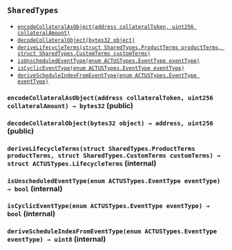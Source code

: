 [AssetActor]: AssetActor.md#AssetActor
[AssetActor-onlyRegisteredIssuer--]: AssetActor.md#AssetActor-onlyRegisteredIssuer--
[AssetActor-assetRegistry-contract-IAssetRegistry]: AssetActor.md#AssetActor-assetRegistry-contract-IAssetRegistry
[AssetActor-productRegistry-contract-IProductRegistry]: AssetActor.md#AssetActor-productRegistry-contract-IProductRegistry
[AssetActor-marketObjectRegistry-contract-IMarketObjectRegistry]: AssetActor.md#AssetActor-marketObjectRegistry-contract-IMarketObjectRegistry
[AssetActor-issuers-mapping-address----bool-]: AssetActor.md#AssetActor-issuers-mapping-address----bool-
[AssetActor-constructor-contract-IAssetRegistry-contract-IProductRegistry-contract-IMarketObjectRegistry-]: AssetActor.md#AssetActor-constructor-contract-IAssetRegistry-contract-IProductRegistry-contract-IMarketObjectRegistry-
[AssetActor-registerIssuer-address-]: AssetActor.md#AssetActor-registerIssuer-address-
[AssetActor-progress-bytes32-]: AssetActor.md#AssetActor-progress-bytes32-
[AssetActor-initialize-bytes32-struct-SharedTypes-AssetOwnership-bytes32-struct-SharedTypes-CustomTerms-address-]: AssetActor.md#AssetActor-initialize-bytes32-struct-SharedTypes-AssetOwnership-bytes32-struct-SharedTypes-CustomTerms-address-
[AssetActor-settlePayoffForEvent-bytes32-bytes32-int256-struct-ACTUSTypes-LifecycleTerms-]: AssetActor.md#AssetActor-settlePayoffForEvent-bytes32-bytes32-int256-struct-ACTUSTypes-LifecycleTerms-
[AssetActor-updateScheduleIndex-bytes32-enum-ACTUSTypes-EventType-]: AssetActor.md#AssetActor-updateScheduleIndex-bytes32-enum-ACTUSTypes-EventType-
[AssetActor-getExternalDataForSTF-bytes32-struct-ACTUSTypes-LifecycleTerms-]: AssetActor.md#AssetActor-getExternalDataForSTF-bytes32-struct-ACTUSTypes-LifecycleTerms-
[AssetActor-getExternalDataForPOF-bytes32-struct-ACTUSTypes-LifecycleTerms-]: AssetActor.md#AssetActor-getExternalDataForPOF-bytes32-struct-ACTUSTypes-LifecycleTerms-
[AssetActor-ProgressedAsset-bytes32-enum-ACTUSTypes-EventType-uint256-]: AssetActor.md#AssetActor-ProgressedAsset-bytes32-enum-ACTUSTypes-EventType-uint256-
[AssetActor-Status-bytes32-bytes32-]: AssetActor.md#AssetActor-Status-bytes32-bytes32-
[AssetRegistry]: AssetRegistry/AssetRegistry.md#AssetRegistry
[AssetRegistry-constructor-contract-IProductRegistry-]: AssetRegistry/AssetRegistry.md#AssetRegistry-constructor-contract-IProductRegistry-
[AssetRegistry-registerAsset-bytes32-struct-SharedTypes-AssetOwnership-bytes32-struct-SharedTypes-CustomTerms-struct-ACTUSTypes-State-address-address-]: AssetRegistry/AssetRegistry.md#AssetRegistry-registerAsset-bytes32-struct-SharedTypes-AssetOwnership-bytes32-struct-SharedTypes-CustomTerms-struct-ACTUSTypes-State-address-address-
[AssetRegistry-RegisteredAsset-bytes32-]: AssetRegistry/AssetRegistry.md#AssetRegistry-RegisteredAsset-bytes32-
[AssetRegistryStorage]: AssetRegistry/AssetRegistryStorage.md#AssetRegistryStorage
[AssetRegistryStorage-assets-mapping-bytes32----struct-AssetRegistryStorage-Asset-]: AssetRegistry/AssetRegistryStorage.md#AssetRegistryStorage-assets-mapping-bytes32----struct-AssetRegistryStorage-Asset-
[AssetRegistryStorage-productRegistry-contract-IProductRegistry]: AssetRegistry/AssetRegistryStorage.md#AssetRegistryStorage-productRegistry-contract-IProductRegistry
[AssetRegistryStorage-constructor-contract-IProductRegistry-]: AssetRegistry/AssetRegistryStorage.md#AssetRegistryStorage-constructor-contract-IProductRegistry-
[AssetRegistryStorage-setAsset-bytes32-struct-SharedTypes-AssetOwnership-bytes32-struct-SharedTypes-CustomTerms-struct-ACTUSTypes-State-address-address-]: AssetRegistry/AssetRegistryStorage.md#AssetRegistryStorage-setAsset-bytes32-struct-SharedTypes-AssetOwnership-bytes32-struct-SharedTypes-CustomTerms-struct-ACTUSTypes-State-address-address-
[AssetRegistryStorage-encodeAndSetTerms-bytes32-struct-SharedTypes-CustomTerms-]: AssetRegistry/AssetRegistryStorage.md#AssetRegistryStorage-encodeAndSetTerms-bytes32-struct-SharedTypes-CustomTerms-
[AssetRegistryStorage-encodeAndSetState-bytes32-struct-ACTUSTypes-State-]: AssetRegistry/AssetRegistryStorage.md#AssetRegistryStorage-encodeAndSetState-bytes32-struct-ACTUSTypes-State-
[AssetRegistryStorage-encodeAndSetFinalizedState-bytes32-struct-ACTUSTypes-State-]: AssetRegistry/AssetRegistryStorage.md#AssetRegistryStorage-encodeAndSetFinalizedState-bytes32-struct-ACTUSTypes-State-
[AssetRegistryStorage-decodeAndGetTerms-bytes32-]: AssetRegistry/AssetRegistryStorage.md#AssetRegistryStorage-decodeAndGetTerms-bytes32-
[AssetRegistryStorage-decodeAndGetAnchorDate-bytes32-]: AssetRegistry/AssetRegistryStorage.md#AssetRegistryStorage-decodeAndGetAnchorDate-bytes32-
[AssetRegistryStorage-decodeAndGetState-bytes32-]: AssetRegistry/AssetRegistryStorage.md#AssetRegistryStorage-decodeAndGetState-bytes32-
[AssetRegistryStorage-decodeAndGetFinalizedState-bytes32-]: AssetRegistry/AssetRegistryStorage.md#AssetRegistryStorage-decodeAndGetFinalizedState-bytes32-
[Economics]: AssetRegistry/Economics.md#Economics
[Economics-onlyDesignatedActor-bytes32-]: AssetRegistry/Economics.md#Economics-onlyDesignatedActor-bytes32-
[Economics-getTerms-bytes32-]: AssetRegistry/Economics.md#Economics-getTerms-bytes32-
[Economics-getState-bytes32-]: AssetRegistry/Economics.md#Economics-getState-bytes32-
[Economics-getFinalizedState-bytes32-]: AssetRegistry/Economics.md#Economics-getFinalizedState-bytes32-
[Economics-getAnchorDate-bytes32-]: AssetRegistry/Economics.md#Economics-getAnchorDate-bytes32-
[Economics-getEngineAddress-bytes32-]: AssetRegistry/Economics.md#Economics-getEngineAddress-bytes32-
[Economics-getActorAddress-bytes32-]: AssetRegistry/Economics.md#Economics-getActorAddress-bytes32-
[Economics-getProductId-bytes32-]: AssetRegistry/Economics.md#Economics-getProductId-bytes32-
[Economics-getNextEvent-bytes32-]: AssetRegistry/Economics.md#Economics-getNextEvent-bytes32-
[Economics-getScheduleIndex-bytes32-uint8-]: AssetRegistry/Economics.md#Economics-getScheduleIndex-bytes32-uint8-
[Economics-incrementScheduleIndex-bytes32-uint8-]: AssetRegistry/Economics.md#Economics-incrementScheduleIndex-bytes32-uint8-
[Economics-setState-bytes32-struct-ACTUSTypes-State-]: AssetRegistry/Economics.md#Economics-setState-bytes32-struct-ACTUSTypes-State-
[Economics-setFinalizedState-bytes32-struct-ACTUSTypes-State-]: AssetRegistry/Economics.md#Economics-setFinalizedState-bytes32-struct-ACTUSTypes-State-
[Economics-IncrementedScheduleIndex-bytes32-uint8-uint256-]: AssetRegistry/Economics.md#Economics-IncrementedScheduleIndex-bytes32-uint8-uint256-
[Economics-UpdatedState-bytes32-uint256-]: AssetRegistry/Economics.md#Economics-UpdatedState-bytes32-uint256-
[Economics-UpdatedFinalizedState-bytes32-uint256-]: AssetRegistry/Economics.md#Economics-UpdatedFinalizedState-bytes32-uint256-
[IAssetRegistry]: AssetRegistry/IAssetRegistry.md#IAssetRegistry
[IAssetRegistry-setCreatorBeneficiary-bytes32-address-]: AssetRegistry/IAssetRegistry.md#IAssetRegistry-setCreatorBeneficiary-bytes32-address-
[IAssetRegistry-setCounterpartyBeneficiary-bytes32-address-]: AssetRegistry/IAssetRegistry.md#IAssetRegistry-setCounterpartyBeneficiary-bytes32-address-
[IAssetRegistry-setBeneficiaryForCashflowId-bytes32-int8-address-]: AssetRegistry/IAssetRegistry.md#IAssetRegistry-setBeneficiaryForCashflowId-bytes32-int8-address-
[IAssetRegistry-getOwnership-bytes32-]: AssetRegistry/IAssetRegistry.md#IAssetRegistry-getOwnership-bytes32-
[IAssetRegistry-getCashflowBeneficiary-bytes32-int8-]: AssetRegistry/IAssetRegistry.md#IAssetRegistry-getCashflowBeneficiary-bytes32-int8-
[IAssetRegistry-getTerms-bytes32-]: AssetRegistry/IAssetRegistry.md#IAssetRegistry-getTerms-bytes32-
[IAssetRegistry-getState-bytes32-]: AssetRegistry/IAssetRegistry.md#IAssetRegistry-getState-bytes32-
[IAssetRegistry-getFinalizedState-bytes32-]: AssetRegistry/IAssetRegistry.md#IAssetRegistry-getFinalizedState-bytes32-
[IAssetRegistry-getAnchorDate-bytes32-]: AssetRegistry/IAssetRegistry.md#IAssetRegistry-getAnchorDate-bytes32-
[IAssetRegistry-getEngineAddress-bytes32-]: AssetRegistry/IAssetRegistry.md#IAssetRegistry-getEngineAddress-bytes32-
[IAssetRegistry-getActorAddress-bytes32-]: AssetRegistry/IAssetRegistry.md#IAssetRegistry-getActorAddress-bytes32-
[IAssetRegistry-getProductId-bytes32-]: AssetRegistry/IAssetRegistry.md#IAssetRegistry-getProductId-bytes32-
[IAssetRegistry-getNextEvent-bytes32-]: AssetRegistry/IAssetRegistry.md#IAssetRegistry-getNextEvent-bytes32-
[IAssetRegistry-getScheduleIndex-bytes32-uint8-]: AssetRegistry/IAssetRegistry.md#IAssetRegistry-getScheduleIndex-bytes32-uint8-
[IAssetRegistry-incrementScheduleIndex-bytes32-uint8-]: AssetRegistry/IAssetRegistry.md#IAssetRegistry-incrementScheduleIndex-bytes32-uint8-
[IAssetRegistry-setState-bytes32-struct-ACTUSTypes-State-]: AssetRegistry/IAssetRegistry.md#IAssetRegistry-setState-bytes32-struct-ACTUSTypes-State-
[IAssetRegistry-setFinalizedState-bytes32-struct-ACTUSTypes-State-]: AssetRegistry/IAssetRegistry.md#IAssetRegistry-setFinalizedState-bytes32-struct-ACTUSTypes-State-
[IAssetRegistry-registerAsset-bytes32-struct-SharedTypes-AssetOwnership-bytes32-struct-SharedTypes-CustomTerms-struct-ACTUSTypes-State-address-address-]: AssetRegistry/IAssetRegistry.md#IAssetRegistry-registerAsset-bytes32-struct-SharedTypes-AssetOwnership-bytes32-struct-SharedTypes-CustomTerms-struct-ACTUSTypes-State-address-address-
[Ownership]: AssetRegistry/Ownership.md#Ownership
[Ownership-setCreatorBeneficiary-bytes32-address-]: AssetRegistry/Ownership.md#Ownership-setCreatorBeneficiary-bytes32-address-
[Ownership-setCounterpartyBeneficiary-bytes32-address-]: AssetRegistry/Ownership.md#Ownership-setCounterpartyBeneficiary-bytes32-address-
[Ownership-setBeneficiaryForCashflowId-bytes32-int8-address-]: AssetRegistry/Ownership.md#Ownership-setBeneficiaryForCashflowId-bytes32-int8-address-
[Ownership-getOwnership-bytes32-]: AssetRegistry/Ownership.md#Ownership-getOwnership-bytes32-
[Ownership-getCashflowBeneficiary-bytes32-int8-]: AssetRegistry/Ownership.md#Ownership-getCashflowBeneficiary-bytes32-int8-
[Ownership-UpdatedBeneficiary-bytes32-address-address-]: AssetRegistry/Ownership.md#Ownership-UpdatedBeneficiary-bytes32-address-address-
[Ownership-UpdatedCashflowBeneficiary-bytes32-int8-address-address-]: AssetRegistry/Ownership.md#Ownership-UpdatedCashflowBeneficiary-bytes32-int8-address-address-
[IAssetActor]: IAssetActor.md#IAssetActor
[IAssetActor-progress-bytes32-]: IAssetActor.md#IAssetActor-progress-bytes32-
[IAssetActor-initialize-bytes32-struct-SharedTypes-AssetOwnership-bytes32-struct-SharedTypes-CustomTerms-address-]: IAssetActor.md#IAssetActor-initialize-bytes32-struct-SharedTypes-AssetOwnership-bytes32-struct-SharedTypes-CustomTerms-address-
[IMarketObjectRegistry]: MarketObjectRegistry/IMarketObjectRegistry.md#IMarketObjectRegistry
[IMarketObjectRegistry-setMarketObjectProvider-bytes32-address-]: MarketObjectRegistry/IMarketObjectRegistry.md#IMarketObjectRegistry-setMarketObjectProvider-bytes32-address-
[IMarketObjectRegistry-publishDataPointOfMarketObject-bytes32-uint256-int256-]: MarketObjectRegistry/IMarketObjectRegistry.md#IMarketObjectRegistry-publishDataPointOfMarketObject-bytes32-uint256-int256-
[IMarketObjectRegistry-getDataPointOfMarketObject-bytes32-uint256-]: MarketObjectRegistry/IMarketObjectRegistry.md#IMarketObjectRegistry-getDataPointOfMarketObject-bytes32-uint256-
[IMarketObjectRegistry-getMarketObjectLastUpdatedTimestamp-bytes32-]: MarketObjectRegistry/IMarketObjectRegistry.md#IMarketObjectRegistry-getMarketObjectLastUpdatedTimestamp-bytes32-
[MarketObjectRegistry]: MarketObjectRegistry/MarketObjectRegistry.md#MarketObjectRegistry
[MarketObjectRegistry-setMarketObjectProvider-bytes32-address-]: MarketObjectRegistry/MarketObjectRegistry.md#MarketObjectRegistry-setMarketObjectProvider-bytes32-address-
[MarketObjectRegistry-publishDataPointOfMarketObject-bytes32-uint256-int256-]: MarketObjectRegistry/MarketObjectRegistry.md#MarketObjectRegistry-publishDataPointOfMarketObject-bytes32-uint256-int256-
[MarketObjectRegistry-getDataPointOfMarketObject-bytes32-uint256-]: MarketObjectRegistry/MarketObjectRegistry.md#MarketObjectRegistry-getDataPointOfMarketObject-bytes32-uint256-
[MarketObjectRegistry-getMarketObjectLastUpdatedTimestamp-bytes32-]: MarketObjectRegistry/MarketObjectRegistry.md#MarketObjectRegistry-getMarketObjectLastUpdatedTimestamp-bytes32-
[MarketObjectRegistry-UpdatedMarketObjectProvider-bytes32-address-]: MarketObjectRegistry/MarketObjectRegistry.md#MarketObjectRegistry-UpdatedMarketObjectProvider-bytes32-address-
[MarketObjectRegistry-PublishedDataPoint-bytes32-int256-]: MarketObjectRegistry/MarketObjectRegistry.md#MarketObjectRegistry-PublishedDataPoint-bytes32-int256-
[MarketObjectRegistryStorage]: MarketObjectRegistry/MarketObjectRegistryStorage.md#MarketObjectRegistryStorage
[MarketObjectRegistryStorage-dataPoints-mapping-bytes32----mapping-uint256----struct-MarketObjectRegistryStorage-DataPoint--]: MarketObjectRegistry/MarketObjectRegistryStorage.md#MarketObjectRegistryStorage-dataPoints-mapping-bytes32----mapping-uint256----struct-MarketObjectRegistryStorage-DataPoint--
[MarketObjectRegistryStorage-marketObjectLastUpdatedAt-mapping-bytes32----uint256-]: MarketObjectRegistry/MarketObjectRegistryStorage.md#MarketObjectRegistryStorage-marketObjectLastUpdatedAt-mapping-bytes32----uint256-
[MarketObjectRegistryStorage-marketObjectProviders-mapping-bytes32----address-]: MarketObjectRegistry/MarketObjectRegistryStorage.md#MarketObjectRegistryStorage-marketObjectProviders-mapping-bytes32----address-
[IProductRegistry]: ProductRegistry/IProductRegistry.md#IProductRegistry
[IProductRegistry-getProductTerms-bytes32-]: ProductRegistry/IProductRegistry.md#IProductRegistry-getProductTerms-bytes32-
[IProductRegistry-getEventAtIndex-bytes32-uint8-uint256-]: ProductRegistry/IProductRegistry.md#IProductRegistry-getEventAtIndex-bytes32-uint8-uint256-
[IProductRegistry-getScheduleLength-bytes32-uint8-]: ProductRegistry/IProductRegistry.md#IProductRegistry-getScheduleLength-bytes32-uint8-
[IProductRegistry-registerProduct-struct-SharedTypes-ProductTerms-struct-SharedTypes-ProductSchedules-]: ProductRegistry/IProductRegistry.md#IProductRegistry-registerProduct-struct-SharedTypes-ProductTerms-struct-SharedTypes-ProductSchedules-
[ProductRegistry]: ProductRegistry/ProductRegistry.md#ProductRegistry
[ProductRegistry-getProductTerms-bytes32-]: ProductRegistry/ProductRegistry.md#ProductRegistry-getProductTerms-bytes32-
[ProductRegistry-getEventAtIndex-bytes32-uint8-uint256-]: ProductRegistry/ProductRegistry.md#ProductRegistry-getEventAtIndex-bytes32-uint8-uint256-
[ProductRegistry-getScheduleLength-bytes32-uint8-]: ProductRegistry/ProductRegistry.md#ProductRegistry-getScheduleLength-bytes32-uint8-
[ProductRegistry-getSchedule-bytes32-uint8-]: ProductRegistry/ProductRegistry.md#ProductRegistry-getSchedule-bytes32-uint8-
[ProductRegistry-registerProduct-struct-SharedTypes-ProductTerms-struct-SharedTypes-ProductSchedules-]: ProductRegistry/ProductRegistry.md#ProductRegistry-registerProduct-struct-SharedTypes-ProductTerms-struct-SharedTypes-ProductSchedules-
[ProductRegistry-RegisteredProduct-bytes32-]: ProductRegistry/ProductRegistry.md#ProductRegistry-RegisteredProduct-bytes32-
[ProductRegistryStorage]: ProductRegistry/ProductRegistryStorage.md#ProductRegistryStorage
[ProductRegistryStorage-products-mapping-bytes32----struct-ProductRegistryStorage-Product-]: ProductRegistry/ProductRegistryStorage.md#ProductRegistryStorage-products-mapping-bytes32----struct-ProductRegistryStorage-Product-
[ProductRegistryStorage-setProduct-bytes32-struct-SharedTypes-ProductTerms-struct-SharedTypes-ProductSchedules-]: ProductRegistry/ProductRegistryStorage.md#ProductRegistryStorage-setProduct-bytes32-struct-SharedTypes-ProductTerms-struct-SharedTypes-ProductSchedules-
[ProductRegistryStorage-encodeAndSetTerms-bytes32-struct-SharedTypes-ProductTerms-]: ProductRegistry/ProductRegistryStorage.md#ProductRegistryStorage-encodeAndSetTerms-bytes32-struct-SharedTypes-ProductTerms-
[ProductRegistryStorage-encodeAndSetSchedules-bytes32-struct-SharedTypes-ProductSchedules-]: ProductRegistry/ProductRegistryStorage.md#ProductRegistryStorage-encodeAndSetSchedules-bytes32-struct-SharedTypes-ProductSchedules-
[ProductRegistryStorage-decodeAndGetTerms-bytes32-]: ProductRegistry/ProductRegistryStorage.md#ProductRegistryStorage-decodeAndGetTerms-bytes32-
[SharedTypes]: #SharedTypes
[SharedTypes-NON_CYCLIC_INDEX-uint8]: #SharedTypes-NON_CYCLIC_INDEX-uint8
[SharedTypes-encodeCollateralAsObject-address-uint256-]: #SharedTypes-encodeCollateralAsObject-address-uint256-
[SharedTypes-decodeCollateralObject-bytes32-]: #SharedTypes-decodeCollateralObject-bytes32-
[SharedTypes-deriveLifecycleTerms-struct-SharedTypes-ProductTerms-struct-SharedTypes-CustomTerms-]: #SharedTypes-deriveLifecycleTerms-struct-SharedTypes-ProductTerms-struct-SharedTypes-CustomTerms-
[SharedTypes-isUnscheduledEventType-enum-ACTUSTypes-EventType-]: #SharedTypes-isUnscheduledEventType-enum-ACTUSTypes-EventType-
[SharedTypes-isCyclicEventType-enum-ACTUSTypes-EventType-]: #SharedTypes-isCyclicEventType-enum-ACTUSTypes-EventType-
[SharedTypes-deriveScheduleIndexFromEventType-enum-ACTUSTypes-EventType-]: #SharedTypes-deriveScheduleIndexFromEventType-enum-ACTUSTypes-EventType-
[AssetIssuer]: ../Issuance/AssetIssuer.md#AssetIssuer
[AssetIssuer-custodian-contract-ICustodian]: ../Issuance/AssetIssuer.md#AssetIssuer-custodian-contract-ICustodian
[AssetIssuer-productRegistry-contract-IProductRegistry]: ../Issuance/AssetIssuer.md#AssetIssuer-productRegistry-contract-IProductRegistry
[AssetIssuer-assetRegistry-contract-IAssetRegistry]: ../Issuance/AssetIssuer.md#AssetIssuer-assetRegistry-contract-IAssetRegistry
[AssetIssuer-constructor-contract-ICustodian-contract-IProductRegistry-contract-IAssetRegistry-]: ../Issuance/AssetIssuer.md#AssetIssuer-constructor-contract-ICustodian-contract-IProductRegistry-contract-IAssetRegistry-
[AssetIssuer-issueFromOrder-struct-VerifyOrder-Order-]: ../Issuance/AssetIssuer.md#AssetIssuer-issueFromOrder-struct-VerifyOrder-Order-
[AssetIssuer-finalizeOrder-struct-VerifyOrder-Order-]: ../Issuance/AssetIssuer.md#AssetIssuer-finalizeOrder-struct-VerifyOrder-Order-
[AssetIssuer-finalizeEnhancementOrder-struct-VerifyOrder-EnhancementOrder-struct-VerifyOrder-Order-]: ../Issuance/AssetIssuer.md#AssetIssuer-finalizeEnhancementOrder-struct-VerifyOrder-EnhancementOrder-struct-VerifyOrder-Order-
[AssetIssuer-issueAsset-bytes32-struct-SharedTypes-AssetOwnership-bytes32-struct-SharedTypes-CustomTerms-address-address-]: ../Issuance/AssetIssuer.md#AssetIssuer-issueAsset-bytes32-struct-SharedTypes-AssetOwnership-bytes32-struct-SharedTypes-CustomTerms-address-address-
[AssetIssuer-ExecutedOrder-bytes32-bytes32-]: ../Issuance/AssetIssuer.md#AssetIssuer-ExecutedOrder-bytes32-bytes32-
[AssetIssuer-IssuedAsset-bytes32-address-address-]: ../Issuance/AssetIssuer.md#AssetIssuer-IssuedAsset-bytes32-address-address-
[Custodian]: ../Issuance/Custodian.md#Custodian
[Custodian-assetActor-address]: ../Issuance/Custodian.md#Custodian-assetActor-address
[Custodian-assetRegistry-contract-IAssetRegistry]: ../Issuance/Custodian.md#Custodian-assetRegistry-contract-IAssetRegistry
[Custodian-collateral-mapping-bytes32----bool-]: ../Issuance/Custodian.md#Custodian-collateral-mapping-bytes32----bool-
[Custodian-constructor-address-contract-IAssetRegistry-]: ../Issuance/Custodian.md#Custodian-constructor-address-contract-IAssetRegistry-
[Custodian-lockCollateral-bytes32-struct-ACTUSTypes-LifecycleTerms-struct-SharedTypes-AssetOwnership-]: ../Issuance/Custodian.md#Custodian-lockCollateral-bytes32-struct-ACTUSTypes-LifecycleTerms-struct-SharedTypes-AssetOwnership-
[Custodian-returnCollateral-bytes32-]: ../Issuance/Custodian.md#Custodian-returnCollateral-bytes32-
[Custodian-LockedCollateral-bytes32-address-uint256-]: ../Issuance/Custodian.md#Custodian-LockedCollateral-bytes32-address-uint256-
[Custodian-ReturnedCollateral-bytes32-address-uint256-]: ../Issuance/Custodian.md#Custodian-ReturnedCollateral-bytes32-address-uint256-
[IAssetIssuer]: ../Issuance/IAssetIssuer.md#IAssetIssuer
[IAssetIssuer-issueFromOrder-struct-VerifyOrder-Order-]: ../Issuance/IAssetIssuer.md#IAssetIssuer-issueFromOrder-struct-VerifyOrder-Order-
[ICustodian]: ../Issuance/ICustodian.md#ICustodian
[ICustodian-lockCollateral-bytes32-struct-ACTUSTypes-LifecycleTerms-struct-SharedTypes-AssetOwnership-]: ../Issuance/ICustodian.md#ICustodian-lockCollateral-bytes32-struct-ACTUSTypes-LifecycleTerms-struct-SharedTypes-AssetOwnership-
[ICustodian-returnCollateral-bytes32-]: ../Issuance/ICustodian.md#ICustodian-returnCollateral-bytes32-
[VerifyOrder]: ../Issuance/VerifyOrder.md#VerifyOrder
[VerifyOrder-EIP712DOMAIN_TYPEHASH-bytes32]: ../Issuance/VerifyOrder.md#VerifyOrder-EIP712DOMAIN_TYPEHASH-bytes32
[VerifyOrder-DRAFT_ENHANCEMENT_ORDER_TYPEHASH-bytes32]: ../Issuance/VerifyOrder.md#VerifyOrder-DRAFT_ENHANCEMENT_ORDER_TYPEHASH-bytes32
[VerifyOrder-ENHANCEMENT_ORDER_TYPEHASH-bytes32]: ../Issuance/VerifyOrder.md#VerifyOrder-ENHANCEMENT_ORDER_TYPEHASH-bytes32
[VerifyOrder-ORDER_TYPEHASH-bytes32]: ../Issuance/VerifyOrder.md#VerifyOrder-ORDER_TYPEHASH-bytes32
[VerifyOrder-DOMAIN_SEPARATOR-bytes32]: ../Issuance/VerifyOrder.md#VerifyOrder-DOMAIN_SEPARATOR-bytes32
[VerifyOrder-hashEIP712Domain-struct-VerifyOrder-EIP712Domain-]: ../Issuance/VerifyOrder.md#VerifyOrder-hashEIP712Domain-struct-VerifyOrder-EIP712Domain-
[VerifyOrder-hashCustomTerms-struct-SharedTypes-CustomTerms-]: ../Issuance/VerifyOrder.md#VerifyOrder-hashCustomTerms-struct-SharedTypes-CustomTerms-
[VerifyOrder-hashSchedules-struct-SharedTypes-ProductSchedules-]: ../Issuance/VerifyOrder.md#VerifyOrder-hashSchedules-struct-SharedTypes-ProductSchedules-
[VerifyOrder-hashOwnership-struct-SharedTypes-AssetOwnership-]: ../Issuance/VerifyOrder.md#VerifyOrder-hashOwnership-struct-SharedTypes-AssetOwnership-
[VerifyOrder-hashDraftEnhancementOrder-struct-VerifyOrder-EnhancementOrder-]: ../Issuance/VerifyOrder.md#VerifyOrder-hashDraftEnhancementOrder-struct-VerifyOrder-EnhancementOrder-
[VerifyOrder-hashUnfilledEnhancementOrder-struct-VerifyOrder-EnhancementOrder-]: ../Issuance/VerifyOrder.md#VerifyOrder-hashUnfilledEnhancementOrder-struct-VerifyOrder-EnhancementOrder-
[VerifyOrder-hashFilledEnhancementOrder-struct-VerifyOrder-EnhancementOrder-]: ../Issuance/VerifyOrder.md#VerifyOrder-hashFilledEnhancementOrder-struct-VerifyOrder-EnhancementOrder-
[VerifyOrder-hashUnfilledOrder-struct-VerifyOrder-Order-]: ../Issuance/VerifyOrder.md#VerifyOrder-hashUnfilledOrder-struct-VerifyOrder-Order-
[VerifyOrder-hashFilledOrder-struct-VerifyOrder-Order-]: ../Issuance/VerifyOrder.md#VerifyOrder-hashFilledOrder-struct-VerifyOrder-Order-
[VerifyOrder-assertOrderSignatures-struct-VerifyOrder-Order-]: ../Issuance/VerifyOrder.md#VerifyOrder-assertOrderSignatures-struct-VerifyOrder-Order-
[Migrations]: ../Migrations.md#Migrations
[Migrations-restricted--]: ../Migrations.md#Migrations-restricted--
[Migrations-owner-address]: ../Migrations.md#Migrations-owner-address
[Migrations-last_completed_migration-uint256]: ../Migrations.md#Migrations-last_completed_migration-uint256
[Migrations-setCompleted-uint256-]: ../Migrations.md#Migrations-setCompleted-uint256-
[Migrations-upgrade-address-]: ../Migrations.md#Migrations-upgrade-address-
[TokenizationFactory]: ../Tokenization/TokenizationFactory.md#TokenizationFactory
[TokenizationFactory-assetRegistry-contract-IAssetRegistry]: ../Tokenization/TokenizationFactory.md#TokenizationFactory-assetRegistry-contract-IAssetRegistry
[TokenizationFactory-constructor-contract-IAssetRegistry-]: ../Tokenization/TokenizationFactory.md#TokenizationFactory-constructor-contract-IAssetRegistry-
[TokenizationFactory-createERC20Distributor-string-string-uint256-contract-IERC20-]: ../Tokenization/TokenizationFactory.md#TokenizationFactory-createERC20Distributor-string-string-uint256-contract-IERC20-
[TokenizationFactory-DeployedDistributor-address-address-]: ../Tokenization/TokenizationFactory.md#TokenizationFactory-DeployedDistributor-address-address-
[Dependencies]: ../external/Dependencies.md#Dependencies
## <span id="SharedTypes"></span> `SharedTypes`





- [`encodeCollateralAsObject(address collateralToken, uint256 collateralAmount)`][SharedTypes-encodeCollateralAsObject-address-uint256-]
- [`decodeCollateralObject(bytes32 object)`][SharedTypes-decodeCollateralObject-bytes32-]
- [`deriveLifecycleTerms(struct SharedTypes.ProductTerms productTerms, struct SharedTypes.CustomTerms customTerms)`][SharedTypes-deriveLifecycleTerms-struct-SharedTypes-ProductTerms-struct-SharedTypes-CustomTerms-]
- [`isUnscheduledEventType(enum ACTUSTypes.EventType eventType)`][SharedTypes-isUnscheduledEventType-enum-ACTUSTypes-EventType-]
- [`isCyclicEventType(enum ACTUSTypes.EventType eventType)`][SharedTypes-isCyclicEventType-enum-ACTUSTypes-EventType-]
- [`deriveScheduleIndexFromEventType(enum ACTUSTypes.EventType eventType)`][SharedTypes-deriveScheduleIndexFromEventType-enum-ACTUSTypes-EventType-]

### <span id="SharedTypes-encodeCollateralAsObject-address-uint256-"></span> `encodeCollateralAsObject(address collateralToken, uint256 collateralAmount) → bytes32` (public)





### <span id="SharedTypes-decodeCollateralObject-bytes32-"></span> `decodeCollateralObject(bytes32 object) → address, uint256` (public)





### <span id="SharedTypes-deriveLifecycleTerms-struct-SharedTypes-ProductTerms-struct-SharedTypes-CustomTerms-"></span> `deriveLifecycleTerms(struct SharedTypes.ProductTerms productTerms, struct SharedTypes.CustomTerms customTerms) → struct ACTUSTypes.LifecycleTerms` (internal)





### <span id="SharedTypes-isUnscheduledEventType-enum-ACTUSTypes-EventType-"></span> `isUnscheduledEventType(enum ACTUSTypes.EventType eventType) → bool` (internal)





### <span id="SharedTypes-isCyclicEventType-enum-ACTUSTypes-EventType-"></span> `isCyclicEventType(enum ACTUSTypes.EventType eventType) → bool` (internal)





### <span id="SharedTypes-deriveScheduleIndexFromEventType-enum-ACTUSTypes-EventType-"></span> `deriveScheduleIndexFromEventType(enum ACTUSTypes.EventType eventType) → uint8` (internal)





